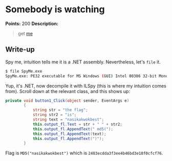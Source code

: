 # Somebody is watching

**Points:** 200
**Description:**

> get [me](http://kenanga.utphax.my/1e7f681f1280d0b2ee9454d077fcc16c/SpyMe.exe)

## Write-up

Spy me, intuition tells me it is a .NET assembly. Nevertheless, let's `file` it.

```bash
$ file SpyMe.exe 
SpyMe.exe: PE32 executable for MS Windows (GUI) Intel 80386 32-bit Mono/.Net assembly
```

Yup, it's .NET, now decompile it with ILSpy (this is where my intuition comes from). Scroll down at the relevant class, and this shows up:

```c#
private void button1_Click(object sender, EventArgs e)
        {
            string str = "the flag";
            string str2 = "is";
            string text = "nasikakwokbest";
            this.output_fl.Text = str + " " + str2;
            this.output_fl.AppendText(" md5(");
            this.output_fl.AppendText(text);
            this.output_fl.AppendText(")");
        }
```

Flag is `MD5("nasikakwokbest")` which is `2483ecdda3f3ee4b46bd3e18f0cfcf76`.
